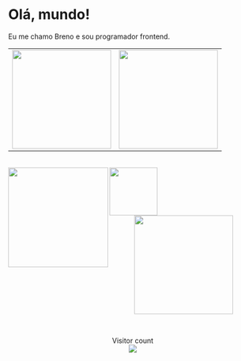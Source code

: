 # Olá, mundo! 

Eu me chamo Breno e sou programador frontend.

<div align="center">
  <table>
    <tr>
      <td>
        <a href="https://github.com/Breno-front">
          <img height="200" src="https://github-readme-stats.vercel.app/api?username=Breno-front&show_icons=true&theme=radical&hide=contribs,issues&show=discussions_answered&rank_icon=github&include_all_commits=true&card_width=150" />
        </a>
      </td>
      <td>
        <a href="#">
          <img height="200" src="https://github-readme-stats.vercel.app/api/top-langs/?username=Breno-front&hide=html,scss,css&langs_count=8&layout=compact&theme=radical&card_width=150" />
        </a>
      </td>
    </tr>
  </table>

  <br/>

  <img align="left" height="202" src="https://github-readme-streak-stats.herokuapp.com/?user=Breno-front&theme=radical"/>
  <img align="left" height="97" src="https://github-profile-trophy.vercel.app/?username=Breno-front&theme=radical&no-frame=true&title=Stars,Followers,Commits&column=-1"/>
  
  <a href="#"><img src="https://raw.githubusercontent.com/blocage/blocage/c27df6d5046c6f48820c2d35ffac9c3f536db39f/contributions.svg" style="height: 200px;"></a>

  <br clear="both"/>

  <p align="center">
    Visitor count<br>
    <img src="https://profile-counter.glitch.me/Breno-front/count.svg" />
  </p>
</div>